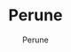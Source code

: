 ---
layout: author
title: "Perune"
meta: "Owner"
categories: authors
image: https://i.imgur.com/AZaNe2i.png
author: Perune
comments: true
facebook: https://www.facebook.com/DuelLinksMeta/
youtube: https://www.youtube.com/channel/UCz_cNcJzCy4asffzW5ERH1w
twitter: https://twitter.com/duellinksmeta?lang=en
facebook: https://www.facebook.com/DuelLinksMeta/
about: "Multiple Regional/Money-Tournament tops
2nd Place KC Cup NA February 2017"
accomplishments: "King of Games with Zero Gems spent"
---